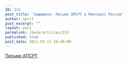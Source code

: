 ```yaml
---
ID: 215
post_title: 'Защищено: Письмо АПСРТ в Минтранс России'
author: apsrt
post_excerpt: ""
layout: post
permalink: /base/articles/215
published: true
post_date: 2011-02-11 16:48:00
---
```

<a href="http://www.apsrt.ru/docs/mintrans1102.doc">Письмо АПСРТ</a>